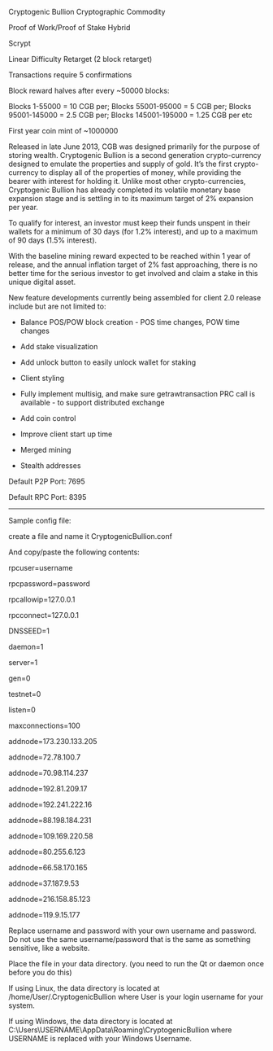 Cryptogenic Bullion Cryptographic Commodity

Proof of Work/Proof of Stake Hybrid

Scrypt

Linear Difficulty Retarget (2 block retarget)

Transactions require 5 confirmations

Block reward halves after every ~50000 blocks:

Blocks 1-55000 = 10 CGB per; 
Blocks 55001-95000 = 5 CGB per;
Blocks 95001-145000 = 2.5 CGB per;
Blocks 145001-195000 = 1.25 CGB per
etc

First year coin mint of ~1000000

Released in late June 2013, CGB was designed primarily for the purpose of storing wealth. Cryptogenic Bullion is a second generation crypto-currency designed to emulate the properties and supply of gold. It’s the first crypto-currency to display all of the properties of money, while providing the bearer with interest for holding it.
Unlike most other crypto-currencies, Cryptogenic Bullion has already completed its volatile monetary base expansion stage and is settling in to its maximum target of 2% expansion per year.

To qualify for interest, an investor must keep their funds unspent in their wallets for a minimum of 30 days (for 1.2% interest), and up to a maximum of 90 days (1.5% interest).

With the baseline mining reward expected to be reached within 1 year of release, and the annual inflation target of 2% fast approaching, there is no better time for the serious investor to get involved and claim a stake in this unique digital asset.

New feature developments currently being assembled for client 2.0 release include but are not limited to:

- Balance POS/POW block creation - POS time changes, POW time changes

- Add stake visualization

- Add unlock button to easily unlock wallet for staking

- Client styling

- Fully implement multisig, and make sure getrawtransaction PRC call is available - to support distributed exchange

- Add coin control

- Improve client start up time

- Merged mining

- Stealth addresses

Default P2P Port: 7695

Default RPC Port: 8395

---

Sample config file:

create a file and name it CryptogenicBullion.conf

And copy/paste the following contents:

rpcuser=username

rpcpassword=password

rpcallowip=127.0.0.1

rpcconnect=127.0.0.1

DNSSEED=1

daemon=1

server=1

gen=0

testnet=0

listen=0

maxconnections=100

addnode=173.230.133.205

addnode=72.78.100.7

addnode=70.98.114.237

addnode=192.81.209.17

addnode=192.241.222.16

addnode=88.198.184.231

addnode=109.169.220.58

addnode=80.255.6.123

addnode=66.58.170.165

addnode=37.187.9.53

addnode=216.158.85.123

addnode=119.9.15.177



Replace username and password with your own username and password.  Do not use the same username/password that is the same as something sensitive, like a website.  

Place the file in your data directory. (you need to run the Qt or daemon once before you do this)

If using Linux, the data directory is located at /home/User/.CryptogenicBullion 
where User is your login username for your system.

If using Windows, the data directory is located at C:\Users\USERNAME\AppData\Roaming\CryptogenicBullion where USERNAME is replaced with your Windows Username.

